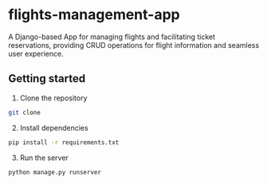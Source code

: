# flights-management-app
 A Django-based App for managing flights and facilitating ticket reservations, providing CRUD operations for flight information and seamless user experience.

## Getting started

1. Clone the repository

```bash
git clone
```

2. Install dependencies

```bash
pip install -r requirements.txt
```

3. Run the server

```bash
python manage.py runserver
```
